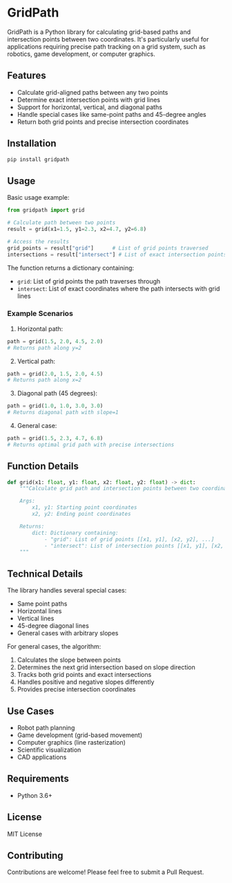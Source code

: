 # GridPath

GridPath is a Python library for calculating grid-based paths and intersection points between two coordinates. It's particularly useful for applications requiring precise path tracking on a grid system, such as robotics, game development, or computer graphics.

## Features

- Calculate grid-aligned paths between any two points
- Determine exact intersection points with grid lines
- Support for horizontal, vertical, and diagonal paths
- Handle special cases like same-point paths and 45-degree angles
- Return both grid points and precise intersection coordinates

## Installation

```bash
pip install gridpath
```

## Usage

Basic usage example:

```python
from gridpath import grid

# Calculate path between two points
result = grid(x1=1.5, y1=2.3, x2=4.7, y2=6.8)

# Access the results
grid_points = result["grid"]      # List of grid points traversed
intersections = result["intersect"] # List of exact intersection points
```

The function returns a dictionary containing:

- `grid`: List of grid points the path traverses through
- `intersect`: List of exact coordinates where the path intersects with grid lines

### Example Scenarios

1. Horizontal path:

```python
path = grid(1.5, 2.0, 4.5, 2.0)
# Returns path along y=2
```

2. Vertical path:

```python
path = grid(2.0, 1.5, 2.0, 4.5)
# Returns path along x=2
```

3. Diagonal path (45 degrees):

```python
path = grid(1.0, 1.0, 3.0, 3.0)
# Returns diagonal path with slope=1
```

4. General case:

```python
path = grid(1.5, 2.3, 4.7, 6.8)
# Returns optimal grid path with precise intersections
```

## Function Details

```python
def grid(x1: float, y1: float, x2: float, y2: float) -> dict:
    """Calculate grid path and intersection points between two coordinates.

    Args:
        x1, y1: Starting point coordinates
        x2, y2: Ending point coordinates

    Returns:
        dict: Dictionary containing:
            - "grid": List of grid points [[x1, y1], [x2, y2], ...]
            - "intersect": List of intersection points [[x1, y1], [x2, y2], ...]
    """
```

## Technical Details

The library handles several special cases:

- Same point paths
- Horizontal lines
- Vertical lines
- 45-degree diagonal lines
- General cases with arbitrary slopes

For general cases, the algorithm:

1. Calculates the slope between points
2. Determines the next grid intersection based on slope direction
3. Tracks both grid points and exact intersections
4. Handles positive and negative slopes differently
5. Provides precise intersection coordinates

## Use Cases

- Robot path planning
- Game development (grid-based movement)
- Computer graphics (line rasterization)
- Scientific visualization
- CAD applications

## Requirements

- Python 3.6+

## License

MIT License

## Contributing

Contributions are welcome! Please feel free to submit a Pull Request.
